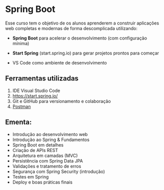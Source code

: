 # Spring Boot

Esse curso tem o objetivo de os alunos aprenderem a construir aplicações web completas e modernas de forma descomplicada utilizando:

* **Spring Boot** para acelerar o desenvolvimento (com configuração mínima)

* **Start Spring** (start.spring.io) para gerar projetos prontos para começar

* VS Code como ambiente de desenvolvimento

## Ferramentas utilizadas

1. IDE Visual Studio Code
2. https://start.spring.io/
3. Git e GitHub para versionamento e colaboração
4. [Postman](https://www.postman.com/downloads/)

## Ementa: 

* Introdução ao desenvolvimento web
* Introdução ao Spring & Fundamentos
* Spring Boot em detalhes
* Criação de APIs REST
* Arquitetura em camadas (MVC)
* Persistência com Spring Data JPA
* Validações e tratamento de erros
* Segurança com Spring Security (introdução)
* Testes em Spring
* Deploy e boas práticas finais